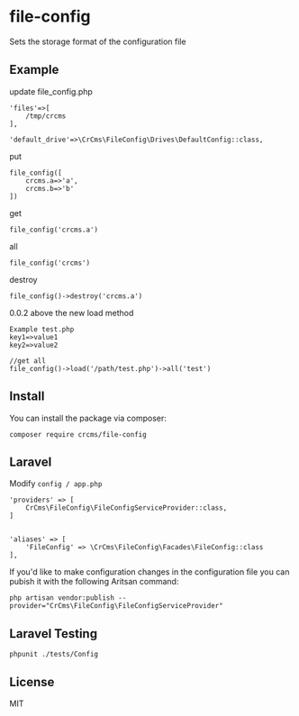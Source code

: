 # file-config
Sets the storage format of the configuration file

## Example

update file_config.php

```
'files'=>[
    /tmp/crcms
],

'default_drive'=>\CrCms\FileConfig\Drives\DefaultConfig::class,
```

put

```
file_config([
    crcms.a=>'a',
    crcms.b=>'b'
])
```

get

```
file_config('crcms.a')
```

all

```
file_config('crcms')
```

destroy

```
file_config()->destroy('crcms.a')
```

0.0.2 above the new load method

```
Example test.php
key1=>value1
key2=>value2

//get all
file_config()->load('/path/test.php')->all('test')
```


## Install

You can install the package via composer:

```
composer require crcms/file-config
```

## Laravel

Modify ``config / app.php``

```
'providers' => [
    CrCms\FileConfig\FileConfigServiceProvider::class,
]


'aliases' => [
    'FileConfig' => \CrCms\FileConfig\Facades\FileConfig::class
],
```

If you'd like to make configuration changes in the configuration file you can pubish it with the following Aritsan command:
```
php artisan vendor:publish --provider="CrCms\FileConfig\FileConfigServiceProvider"
```

## Laravel Testing

```
phpunit ./tests/Config
```

## License
MIT